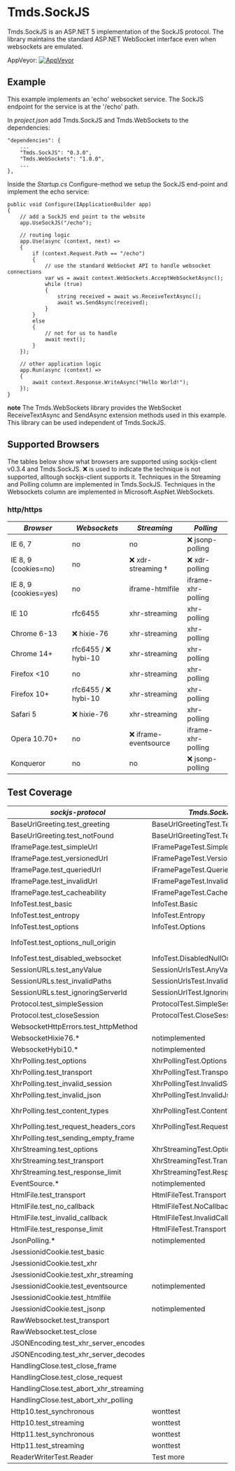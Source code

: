 # Tmds.SockJS
Tmds.SockJS is an ASP.NET 5 implementation of the SockJS protocol. The library maintains the standard ASP.NET WebSocket interface even when websockets are emulated.

AppVeyor: [![AppVeyor](https://ci.appveyor.com/api/projects/status/kpmtd98p5p4x1bd0?svg=true)](https://ci.appveyor.com/project/tmds/tmds-sockjs/branch/master)

## Example

This example implements an 'echo' websocket service. The SockJS endpoint for the service is at the '/echo' path.

In *project.json* add Tmds.SockJS and Tmds.WebSockets to the dependencies:

	"dependencies": {
		...
		"Tmds.SockJS": "0.3.0",
		"Tmds.WebSockets": "1.0.0",
		...
	},

Inside the *Startup.cs* Configure-method we setup the SockJS end-point and implement the echo service:

	public void Configure(IApplicationBuilder app)
	{
		// add a SockJS end point to the website
		app.UseSockJS("/echo");

		// routing logic
		app.Use(async (context, next) =>
		{
			if (context.Request.Path == "/echo")
			{
				// use the standard WebSocket API to handle websocket connections
				var ws = await context.WebSockets.AcceptWebSocketAsync();
				while (true)
				{
					string received = await ws.ReceiveTextAsync();
					await ws.SendAsync(received);
				}
			}
			else
			{
				// not for us to handle
				await next();
			}
		});

		// other application logic
		app.Run(async (context) =>
		{
			await context.Response.WriteAsync("Hello World!");
		});
	}

**note** The Tmds.WebSockets library provides the WebSocket ReceiveTextAsync and SendAsync extension methods used in this example. This library can be used independent of Tmds.SockJS.

## Supported Browsers

The tables below show what browsers are supported using sockjs-client v0.3.4 and Tmds.SockJS.
:x: is used to indicate the technique is not supported, alltough sockjs-client supports it.
Techniques in the Streaming and Polling column are implemented in Tmds.SockJS.
Techniques in the Websockets column are implemented in Microsoft.AspNet.WebSockets.

### http/https

_Browser_       | _Websockets_     | _Streaming_ | _Polling_
----------------|------------------|-------------|-------------------
IE 6, 7         | no               | no          | :x: jsonp-polling
IE 8, 9 (cookies=no) |    no       |  :x: xdr-streaming &dagger; |  :x: xdr-polling
IE 8, 9 (cookies=yes)|    no       | iframe-htmlfile | iframe-xhr-polling
IE 10           | rfc6455          | xhr-streaming   | xhr-polling
Chrome 6-13     | :x: hixie-76         | xhr-streaming   | xhr-polling
Chrome 14+      | rfc6455 / :x: hybi-10 | xhr-streaming   | xhr-polling
Firefox <10     | no               | xhr-streaming   | xhr-polling
Firefox 10+     | rfc6455 / :x: hybi-10 | xhr-streaming   | xhr-polling
Safari 5        | :x: hixie-76         | xhr-streaming   | xhr-polling
Opera 10.70+    | no               | :x: iframe-eventsource | iframe-xhr-polling
Konqueror       | no               | no          | :x: jsonp-polling

## Test Coverage

_sockjs-protocol_ | _Tmds.SockJS_ | _Comments_
-------------------- | ---------------- | --------
BaseUrlGreeting.test_greeting | BaseUrlGreetingTest.TestGreeting | 
BaseUrlGreeting.test_notFound | BaseUrlGreetingTest.TestNotFound | 
IframePage.test_simpleUrl | IFramePageTest.SimpleUrl | 
IframePage.test_versionedUrl | IFramePageTest.VersionedUrl | 
IframePage.test_queriedUrl | IFramePageTest.QueriedUrl | 
IframePage.test_invalidUrl | IFramePageTest.InvalidUrl | 
IframePage.test_cacheability | IFramePageTest.Cacheability | 
InfoTest.test_basic | InfoTest.Basic | 
InfoTest.test_entropy | InfoTest.Entropy | 
InfoTest.test_options | InfoTest.Options | 
InfoTest.test_options_null_origin |  | https://github.com/sockjs/sockjs-node/issues/177
InfoTest.test_disabled_websocket | InfoTest.DisabledNullOrigin | 
SessionURLs.test_anyValue | SessionUrlsTest.AnyValue | 
SessionURLs.test_invalidPaths | SessionUrlsTest.InvalidPaths | 
SessionURLs.test_ignoringServerId | SessionUrlTest.IgnoringServerId | 
Protocol.test_simpleSession | ProtocolTest.SimpleSession | 
Protocol.test_closeSession | ProtocolTest.CloseSession | 
WebsocketHttpErrors.test_httpMethod | | 
WebsocketHixie76.* | notimplemented | Not supported by ASP.NET stack
WebsocketHybi10.* | notimplemented |  Not supported by ASP.NET stack
XhrPolling.test_options | XhrPollingTest.Options | 
XhrPolling.test_transport | XhrPollingTest.Transport | 
XhrPolling.test_invalid_session | XhrPollingTest.InvalidSession | 
XhrPolling.test_invalid_json | XhrPollingTest.InvalidJson | 
XhrPolling.test_content_types | XhrPollingTest.ContentTypes | Content Types "", "T", and explicit charset not tested
XhrPolling.test_request_headers_cors | XhrPollingTest.RequestHeadersCors | 
XhrPolling.test_sending_empty_frame | | 
XhrStreaming.test_options | XhrStreamingTest.Options | 
XhrStreaming.test_transport | XhrStreamingTest.Transport | 
XhrStreaming.test_response_limit | XhrStreamingTest.ResponseLimit | 
EventSource.* | notimplemented | 
HtmlFile.test_transport | HtmlFileTest.Transport | 
HtmlFile.test_no_callback | HtmlFileTest.NoCallback | 
HtmlFile.test_invalid_callback | HtmlFileTest.InvalidCallback | 
HtmlFile.test_response_limit | HtmlFileTest.Transport | 
JsonPolling.* | notimplemented | 
JsessionidCookie.test_basic | | 
JsessionidCookie.test_xhr | | 
JsessionidCookie.test_xhr_streaming | | 
JsessionidCookie.test_eventsource | notimplemented | 
JsessionidCookie.test_htmlfile | | 
JsessionidCookie.test_jsonp | notimplemented | 
RawWebsocket.test_transport | | 
RawWebsocket.test_close | | 
JSONEncoding.test_xhr_server_encodes | | 
JSONEncoding.test_xhr_server_decodes | | 
HandlingClose.test_close_frame | | 
HandlingClose.test_close_request | | 
HandlingClose.test_abort_xhr_streaming | | 
HandlingClose.test_abort_xhr_polling | | 
Http10.test_synchronous | wonttest | 
Http10.test_streaming | wonttest | 
Http11.test_synchronous | wonttest | 
Http11.test_streaming | wonttest | 
 | ReaderWriterTest.Reader | Test more
